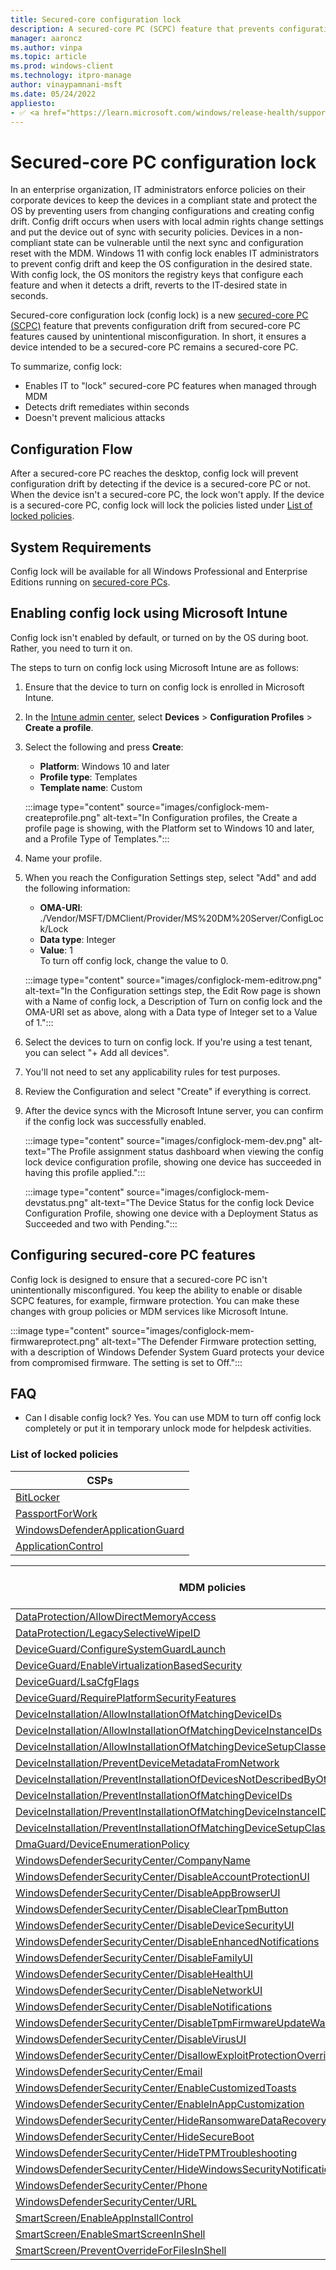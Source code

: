 ```yaml
---
title: Secured-core configuration lock
description: A secured-core PC (SCPC) feature that prevents configuration drift from secured-core PC features caused by unintentional misconfiguration.
manager: aaroncz
ms.author: vinpa
ms.topic: article
ms.prod: windows-client
ms.technology: itpro-manage
author: vinaypamnani-msft
ms.date: 05/24/2022
appliesto:
- ✅ <a href="https://learn.microsoft.com/windows/release-health/supported-versions-windows-client" target="_blank">Windows 11</a>
---
```


# Secured-core PC configuration lock

In an enterprise organization, IT administrators enforce policies on their corporate devices to keep the devices in a compliant state and protect the OS by preventing users from changing configurations and creating config drift. Config drift occurs when users with local admin rights change settings and put the device out of sync with security policies. Devices in a non-compliant state can be vulnerable until the next sync and configuration reset with the MDM. Windows 11 with config lock enables IT administrators to prevent config drift and keep the OS configuration in the desired state. With config lock, the OS monitors the registry keys that configure each feature and when it detects a drift, reverts to the IT-desired state in seconds.

Secured-core configuration lock (config lock) is a new [secured-core PC (SCPC)](/windows-hardware/design/device-experiences/oem-highly-secure) feature that prevents configuration drift from secured-core PC features caused by unintentional misconfiguration. In short, it ensures a device intended to be a secured-core PC remains a secured-core PC.

To summarize, config lock:

- Enables IT to "lock" secured-core PC features when managed through MDM
- Detects drift remediates within seconds
- Doesn't prevent malicious attacks

## Configuration Flow

After a secured-core PC reaches the desktop, config lock will prevent configuration drift by detecting if the device is a secured-core PC or not. When the device isn't a secured-core PC, the lock won't apply. If the device is a secured-core PC, config lock will lock the policies listed under [List of locked policies](#list-of-locked-policies).

## System Requirements

Config lock will be available for all Windows Professional and Enterprise Editions running on [secured-core PCs](/windows-hardware/design/device-experiences/oem-highly-secure).

## Enabling config lock using Microsoft Intune

Config lock isn't enabled by default, or turned on by the OS during boot. Rather, you need to turn it on.

The steps to turn on config lock using Microsoft Intune are as follows:

1. Ensure that the device to turn on config lock is enrolled in Microsoft Intune.
1. In the [Intune admin center](https://go.microsoft.com/fwlink/?linkid=2109431), select **Devices** > **Configuration Profiles** > **Create a profile**.
1. Select the following and press **Create**:
    - **Platform**: Windows 10 and later
    - **Profile type**: Templates
    - **Template name**: Custom

    :::image type="content" source="images/configlock-mem-createprofile.png" alt-text="In Configuration profiles, the Create a profile page is showing, with the Platform set to Windows 10 and later, and a Profile Type of Templates.":::

1. Name your profile.
1. When you reach the Configuration Settings step, select "Add" and add the following information:
    - **OMA-URI**: ./Vendor/MSFT/DMClient/Provider/MS%20DM%20Server/ConfigLock/Lock
    - **Data type**: Integer
    - **Value**: 1 </br>
    To turn off config lock, change the value to 0.

    :::image type="content" source="images/configlock-mem-editrow.png" alt-text="In the Configuration settings step, the Edit Row page is shown with a Name of config lock, a Description of Turn on config lock and the OMA-URI set as above, along with a Data type of Integer set to a Value of 1.":::

1. Select the devices to turn on config lock. If you're using a test tenant, you can select "+ Add all devices".
1. You'll not need to set any applicability rules for test purposes.
1. Review the Configuration and select "Create" if everything is correct.
1. After the device syncs with the Microsoft Intune server, you can confirm if the config lock was successfully enabled.

    :::image type="content" source="images/configlock-mem-dev.png" alt-text="The Profile assignment status dashboard when viewing the config lock device configuration profile, showing one device has succeeded in having this profile applied.":::

    :::image type="content" source="images/configlock-mem-devstatus.png" alt-text="The Device Status for the config lock Device Configuration Profile, showing one device with a Deployment Status as Succeeded and two with Pending.":::

## Configuring secured-core PC features

Config lock is designed to ensure that a secured-core PC isn't unintentionally misconfigured. You keep the ability to enable or disable SCPC features, for example, firmware protection. You can make these changes with group policies or MDM services like Microsoft Intune.

:::image type="content" source="images/configlock-mem-firmwareprotect.png" alt-text="The Defender Firmware protection setting, with a description of Windows Defender System Guard protects your device from compromised firmware. The setting is set to Off.":::

## FAQ

- Can I disable config lock? Yes. You can use MDM to turn off config lock completely or put it in temporary unlock mode for helpdesk activities.

### List of locked policies

|**CSPs**     |
|-----|
|[BitLocker](mdm/bitlocker-csp.md)      |
|[PassportForWork](mdm/passportforwork-csp.md)       |
|[WindowsDefenderApplicationGuard](mdm/windowsdefenderapplicationguard-csp.md)       |
|[ApplicationControl](mdm/applicationcontrol-csp.md)

|**MDM policies**     | **Supported by Group Policy** |
|-----|-----|
|[DataProtection/AllowDirectMemoryAccess](mdm/policy-csp-dataprotection.md)      | No |
|[DataProtection/LegacySelectiveWipeID](mdm/policy-csp-dataprotection.md)      | No |
|[DeviceGuard/ConfigureSystemGuardLaunch](mdm/policy-csp-deviceguard.md)      | Yes |
|[DeviceGuard/EnableVirtualizationBasedSecurity](mdm/policy-csp-deviceguard.md)      | Yes |
|[DeviceGuard/LsaCfgFlags](mdm/policy-csp-deviceguard.md)      | Yes |
|[DeviceGuard/RequirePlatformSecurityFeatures](mdm/policy-csp-deviceguard.md)      | Yes |
|[DeviceInstallation/AllowInstallationOfMatchingDeviceIDs](mdm/policy-csp-deviceinstallation.md)      | Yes |
|[DeviceInstallation/AllowInstallationOfMatchingDeviceInstanceIDs](mdm/policy-csp-deviceinstallation.md)      | Yes |
|[DeviceInstallation/AllowInstallationOfMatchingDeviceSetupClasses](mdm/policy-csp-deviceinstallation.md) | Yes |
|[DeviceInstallation/PreventDeviceMetadataFromNetwork](mdm/policy-csp-deviceinstallation.md) | Yes |
|[DeviceInstallation/PreventInstallationOfDevicesNotDescribedByOtherPolicySettings](mdm/policy-csp-deviceinstallation.md) | Yes |
|[DeviceInstallation/PreventInstallationOfMatchingDeviceIDs](mdm/policy-csp-deviceinstallation.md) | Yes |
|[DeviceInstallation/PreventInstallationOfMatchingDeviceInstanceIDs](mdm/policy-csp-deviceinstallation.md) | Yes |
|[DeviceInstallation/PreventInstallationOfMatchingDeviceSetupClasses](mdm/policy-csp-deviceinstallation.md) | Yes |
|[DmaGuard/DeviceEnumerationPolicy](mdm/policy-csp-dmaguard.md) | Yes |
|[WindowsDefenderSecurityCenter/CompanyName](mdm/policy-csp-windowsdefendersecuritycenter.md) | Yes |
|[WindowsDefenderSecurityCenter/DisableAccountProtectionUI](mdm/policy-csp-windowsdefendersecuritycenter.md) | Yes |
|[WindowsDefenderSecurityCenter/DisableAppBrowserUI](mdm/policy-csp-windowsdefendersecuritycenter.md) | Yes |
|[WindowsDefenderSecurityCenter/DisableClearTpmButton](mdm/policy-csp-windowsdefendersecuritycenter.md) | Yes |
|[WindowsDefenderSecurityCenter/DisableDeviceSecurityUI](mdm/policy-csp-windowsdefendersecuritycenter.md) | Yes |
|[WindowsDefenderSecurityCenter/DisableEnhancedNotifications](mdm/policy-csp-windowsdefendersecuritycenter.md) | Yes |
|[WindowsDefenderSecurityCenter/DisableFamilyUI](mdm/policy-csp-windowsdefendersecuritycenter.md) | Yes |
|[WindowsDefenderSecurityCenter/DisableHealthUI](mdm/policy-csp-windowsdefendersecuritycenter.md) | Yes |
|[WindowsDefenderSecurityCenter/DisableNetworkUI](mdm/policy-csp-windowsdefendersecuritycenter.md) | Yes |
|[WindowsDefenderSecurityCenter/DisableNotifications](mdm/policy-csp-windowsdefendersecuritycenter.md) | Yes |
|[WindowsDefenderSecurityCenter/DisableTpmFirmwareUpdateWarning](mdm/policy-csp-windowsdefendersecuritycenter.md)| Yes |
|[WindowsDefenderSecurityCenter/DisableVirusUI](mdm/policy-csp-windowsdefendersecuritycenter.md) | Yes |
|[WindowsDefenderSecurityCenter/DisallowExploitProtectionOverride](mdm/policy-csp-windowsdefendersecuritycenter.md) | Yes |
|[WindowsDefenderSecurityCenter/Email](mdm/policy-csp-windowsdefendersecuritycenter.md) | Yes |
|[WindowsDefenderSecurityCenter/EnableCustomizedToasts](mdm/policy-csp-windowsdefendersecuritycenter.md) | Yes |
|[WindowsDefenderSecurityCenter/EnableInAppCustomization](mdm/policy-csp-windowsdefendersecuritycenter.md) | Yes |
|[WindowsDefenderSecurityCenter/HideRansomwareDataRecovery](mdm/policy-csp-windowsdefendersecuritycenter.md) | Yes |
|[WindowsDefenderSecurityCenter/HideSecureBoot](mdm/policy-csp-windowsdefendersecuritycenter.md) | Yes |
|[WindowsDefenderSecurityCenter/HideTPMTroubleshooting](mdm/policy-csp-windowsdefendersecuritycenter.md) | Yes |
|[WindowsDefenderSecurityCenter/HideWindowsSecurityNotificationAreaControl](mdm/policy-csp-windowsdefendersecuritycenter.md) | Yes |
|[WindowsDefenderSecurityCenter/Phone](mdm/policy-csp-windowsdefendersecuritycenter.md) | Yes |
|[WindowsDefenderSecurityCenter/URL](mdm/policy-csp-windowsdefendersecuritycenter.md) | Yes |
|[SmartScreen/EnableAppInstallControl](mdm/policy-csp-smartscreen.md)| Yes |
|[SmartScreen/EnableSmartScreenInShell](mdm/policy-csp-smartscreen.md) | Yes |
|[SmartScreen/PreventOverrideForFilesInShell](mdm/policy-csp-smartscreen.md) | Yes |

